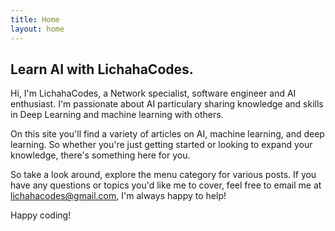 ```yaml
---
title: Home
layout: home
---
```

## Learn AI with LichahaCodes.

Hi, I'm LichahaCodes, a Network specialist, software engineer and AI enthusiast. I'm passionate about AI particulary sharing knowledge and skills in Deep Learning and machine learning with others.

On this site you'll find a variety of articles on AI, machine learning, and deep learning. So whether you're just getting started or looking to expand your knowledge, there's something here for you.

So take a look around, explore the menu category for various posts. If you have any questions or topics you'd like me to cover, feel free to email me at lichahacodes@gmail.com, I'm always happy to help!

Happy coding!
